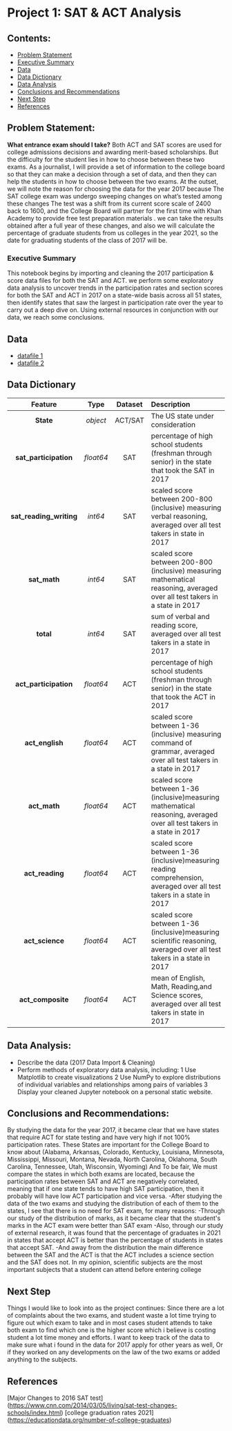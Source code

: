 # Project 1: SAT & ACT Analysis 

 ## Contents:
 
- [Problem Statement](#Problem-Statement)  
- [Executive Summary](#Executive_Summary)
- [Data](#Data)
- [Data Dictionary](#Data-Dictionary)
- [Data Analysis](#Data-Analysis)
- [Conclusions and Recommendations](#Conclusions-and-Recommendations)
- [Next Step](#Next_Step)
- [References](#References)


## Problem Statement:

**What entrance exam should I take?**
Both ACT and SAT scores are used for college admissions decisions and awarding merit-based scholarships. But the difficulty for the student lies in how to choose between these two exams. As a journalist, I will provide a set of information to the college board so that they can make a decision through a set of data, and then they can help the students in how to choose between the two exams.
At the outset, we will note the reason for choosing the data for the year 2017 because The SAT college exam was undergo sweeping changes on what’s tested among these changes The test was a shift from its current score scale of 2400 back to 1600, and the College Board will partner for the first time with Khan Academy to provide free test preparation materials .
we can take the results obtained after a full year of these changes, and also we will calculate the percentage of graduate students from us colleges in the year 2021, so the date for graduating students of the class of 2017 will be.


### Executive Summary
This notebook begins by importing and cleaning the 2017  participation & score data files for both the SAT and ACT.  we perform some exploratory data analysis to uncover trends in the participation rates and section scores for both the SAT and ACT in 2017 on a state-wide basis across all 51 states, then identify states that saw the largest in participation rate over the year to carry out a deep dive on. Using external resources in conjunction with our data, we reach some conclusions.



## Data

* [datafile 1](act_2017.csv) 
* [datafile 2](sat_2017.csv)


## Data Dictionary
|Feature|Type|Dataset|Description|
|:---:|:---:|:---:|:---|
|**State**|*object*|ACT/SAT|The US state under consideration|
|**sat_participation**|*float64*|SAT|percentage of high school students (freshman through senior) in the state that took the SAT in 2017|
|**sat_reading_writing**|*int64*|SAT|scaled score between 200-800 (inclusive) measuring verbal reasoning, averaged over all test takers in state in 2017|
|**sat_math** |*int64*|SAT|scaled score between 200-800 (inclusive) measuring mathematical reasoning, averaged over all test takers in a state in 2017|
|**total**|*int64*|SAT|sum of verbal and reading score, averaged over all test takers in a state in 2017|
|**act_participation**|*float64*|ACT|percentage of high school students (freshman through senior) in the state that took the ACT in 2017|
|**act_english**|*float64*|ACT|scaled score between 1-36 (inclusive) measuring command of grammar, averaged over all test takers in a state in 2017|
|**act_math**|*float64*|ACT|scaled score between 1-36 (inclusive)measuring mathematical reasoning, averaged over all test takers in a state in 2017|
|**act_reading**|*float64*|ACT|scaled score between 1-36 (inclusive)measuring reading comprehension, averaged over all test takers in a state in 2017|
|**act_science**|*float64*|ACT|scaled score between 1-36 (inclusive)measuring scientific reasoning, averaged over all test takers in a state in 2017|
|**act_composite**|*float64*|ACT|mean of English, Math, Reading,and Science scores, averaged over all test takers in state in 2017|

    
## Data Analysis:

- Describe the data (2017 Data Import & Cleaning)
- Perform methods of exploratory data analysis, including:
1 Use Matplotlib to create visualizations
2 Use NumPy to explore distributions of individual variables and relationships among pairs of variables
3 Display your cleaned Jupyter notebook on a personal static website.


## Conclusions and Recommendations:

By studying the data for the year 2017, it became clear that we have states that require ACT for state testing and have very high if not 100% participation rates. These States are important for the College Board to know about (Alabama, Arkansas, Colorado, Kentucky, Louisiana, Minnesota, Mississippi, Missouri, Montana, Nevada, North Carolina, Oklahoma, South Carolina, Tennessee, Utah, Wisconsin, Wyoming)
And To be fair, We must compare the states in which both exams are located, because the participation rates between SAT and ACT are negatively correlated, meaning that if one state tends to have high SAT participation, then it probably will have low ACT participation and vice versa.
-After studying the data of the two exams and studying the distribution of each of them to the states, I see that there is no need for SAT exam, for many reasons:
-Through our study of the distribution of marks, as it became clear that the student's marks in the ACT exam were better than SAT exam
-Also, through our study of external research, it was found that the percentage of graduates in 2021 in states that accept ACT is better than the percentage of students in states that accept SAT.
-And away from the distribution the main difference between the SAT and the ACT is that the ACT includes a science section and the SAT does not. In my opinion, scientific subjects are the most important subjects that a student can attend before entering college


## Next Step

Things I would like to look into as the project continues:
Since there are a lot of complaints about the two exams, and student waste a lot time trying to figure out which exam to take and in most cases student attends to take both exam to find which one is the higher score which i believe is costing student a lot time money and efforts. I want to keep track of the data to make sure what i found in the data for 2017 apply for other years as well,
Or if they worked on any developments on the law of the two exams or added anything to the subjects.


## References

[Major Changes to 2016 SAT test] (https://www.cnn.com/2014/03/05/living/sat-test-changes-schools/index.html)
[college graduation rates 2021] (https://educationdata.org/number-of-college-graduates)




